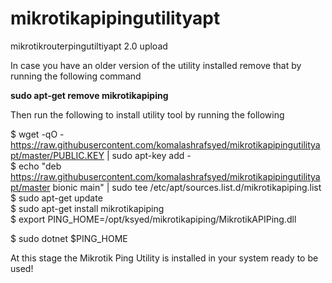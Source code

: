 # mikrotikapipingutilityapt
mikrotikrouterpingutiltiyapt 2.0 upload

In case you have an older version of the utility installed remove that by running the following command

<b>sudo apt-get remove mikrotikapiping</b></br>

Then run the following to install utility tool by running the following

$ wget -qO - https://raw.githubusercontent.com/komalashrafsyed/mikrotikapipingutilityapt/master/PUBLIC.KEY | sudo apt-key add - </br>
$ echo "deb https://raw.githubusercontent.com/komalashrafsyed/mikrotikapipingutilityapt/master bionic main" | sudo tee /etc/apt/sources.list.d/mikrotikapiping.list  </br>
$ sudo apt-get update </br>
$ sudo apt-get install mikrotikapiping </br>
$ export PING_HOME=/opt/ksyed/mikrotikapiping/MikrotikAPIPing.dll </br>

$ sudo dotnet $PING_HOME </br>

At this stage the Mikrotik Ping Utility is installed in your system ready to be used! </br>
